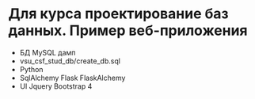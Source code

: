 #  Для курса проектирование баз данных. Пример веб-приложения
- БД MySQL дамп 
- vsu_csf_stud_db/create_db.sql
- Python
- SqlAlchemy Flask FlaskAlchemy
- UI Jquery Bootstrap 4
